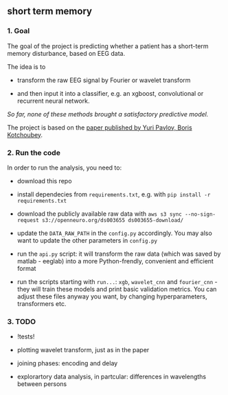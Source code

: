 ## short term memory

### 1. Goal

The goal of the project is predicting whether a patient has a short-term memory disturbance, based on EEG data.

The idea is to 

- transform the raw EEG signal by Fourier or wavelet transform 

- and then input it into a classifier, e.g. an xgboost, convolutional or recurrent neural network.

*So far, none of these methods brought a satisfactory predictive model.*

The project is based on the [paper published by Yuri Pavlov, Boris Kotchoubey](https://www.researchgate.net/publication/344430052_The_electrophysiological_underpinnings_of_variation_in_verbal_working_memory_capacity).


### 2. Run the code

In order to run the analysis, you need to:

- download this repo

- install dependecies from `requirements.txt`, e.g. with `pip install -r requirements.txt`

- download the publicly available raw data with ```aws s3 sync --no-sign-request s3://openneuro.org/ds003655 ds003655-download/```

- update the `DATA_RAW_PATH` in the `config.py` accordingly. You may also want to update the other parameters in `config.py`

- run the `api.py` script: it will transform the raw data (which was saved by matlab - eeglab) into a more Python-frendly, convenient and efficient format

- run the scripts starting with `run...`: `xgb`, `wavelet_cnn` and `fourier_cnn` - they will train these models and print basic validation metrics. You can adjust these files anyway you want, by changing hyperparameters, transformers etc.


### 3. TODO

- !tests!

- plotting wavelet transform, just as in the paper

- joining phases: encoding and delay

- explorartory data analysis, in partcular: differences in wavelengths between persons
